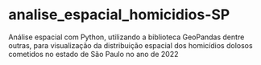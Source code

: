 # analise_espacial_homicidios-SP
Análise espacial com Python, utilizando a biblioteca GeoPandas dentre outras, para visualização da distribuição espacial dos homicídios dolosos cometidos no estado de São Paulo no ano de 2022
